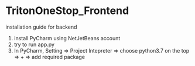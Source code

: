 # TritonOneStop_Frontend
installation guide for backend
1. install PyCharm using NetJetBeans account
2. try to run app.py
2. In PyCharm, Setting => Project Intepreter => choose python3.7 on the top => + => add required package
